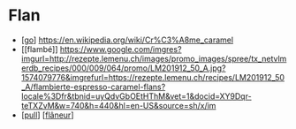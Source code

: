 # Flan

- [[go]] https://en.wikipedia.org/wiki/Cr%C3%A8me_caramel
- [[flambé]] https://www.google.com/imgres?imgurl=http://rezepte.lemenu.ch/images/promo_images/spree/tx_netvlmerdb_recipes/000/009/064/promo/LM201912_50_A.jpg?1574079776&imgrefurl=https://rezepte.lemenu.ch/recipes/LM201912_50_A/flambierte-espresso-caramel-flans?locale%3Dfr&tbnid=uyQdvGbOEtHThM&vet=1&docid=XY9Dqr-teTXZvM&w=740&h=440&hl=en-US&source=sh/x/im
- [[pull]] [[flâneur]]


[//begin]: # "Autogenerated link references for markdown compatibility"
[go]: go "Go"
[pull]: pull "Pull"
[flâneur]: flâneur "Flâneur"
[//end]: # "Autogenerated link references"